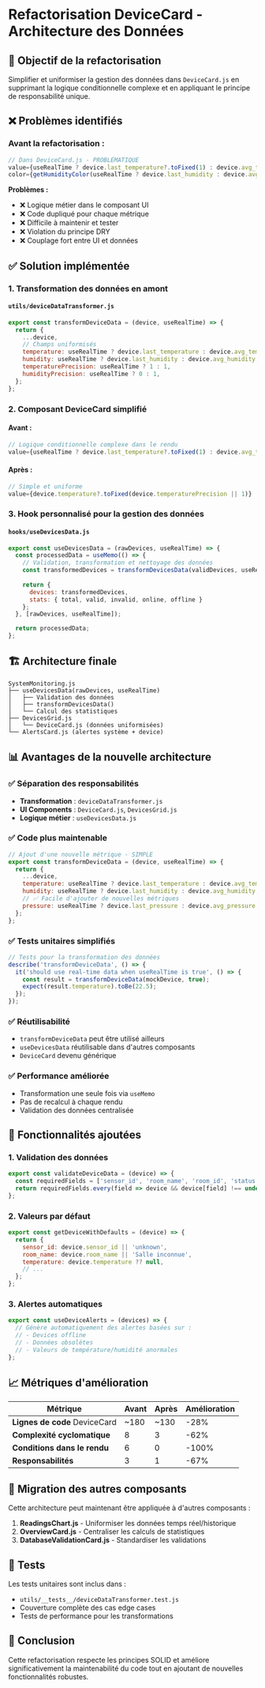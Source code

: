 # Refactorisation DeviceCard - Architecture des Données

## 🎯 Objectif de la refactorisation

Simplifier et uniformiser la gestion des données dans `DeviceCard.js` en supprimant la logique conditionnelle complexe et en appliquant le principe de responsabilité unique.

## ❌ Problèmes identifiés

### Avant la refactorisation :
```javascript
// Dans DeviceCard.js - PROBLÉMATIQUE
value={useRealTime ? device.last_temperature?.toFixed(1) : device.avg_temperature?.toFixed(1)}
color={getHumidityColor(useRealTime ? device.last_humidity : device.avg_humidity)}
```

**Problèmes :**
- ❌ Logique métier dans le composant UI
- ❌ Code dupliqué pour chaque métrique
- ❌ Difficile à maintenir et tester
- ❌ Violation du principe DRY
- ❌ Couplage fort entre UI et données

## ✅ Solution implémentée

### 1. **Transformation des données en amont**

#### `utils/deviceDataTransformer.js`
```javascript
export const transformDeviceData = (device, useRealTime) => {
  return {
    ...device,
    // Champs uniformisés
    temperature: useRealTime ? device.last_temperature : device.avg_temperature,
    humidity: useRealTime ? device.last_humidity : device.avg_humidity,
    temperaturePrecision: useRealTime ? 1 : 1,
    humidityPrecision: useRealTime ? 0 : 1,
  };
};
```

### 2. **Composant DeviceCard simplifié**

#### Avant :
```javascript
// Logique conditionnelle complexe dans le rendu
value={useRealTime ? device.last_temperature?.toFixed(1) : device.avg_temperature?.toFixed(1)}
```

#### Après :
```javascript
// Simple et uniforme
value={device.temperature?.toFixed(device.temperaturePrecision || 1)}
```

### 3. **Hook personnalisé pour la gestion des données**

#### `hooks/useDevicesData.js`
```javascript
export const useDevicesData = (rawDevices, useRealTime) => {
  const processedData = useMemo(() => {
    // Validation, transformation et nettoyage des données
    const transformedDevices = transformDevicesData(validDevices, useRealTime);
    
    return {
      devices: transformedDevices,
      stats: { total, valid, invalid, online, offline }
    };
  }, [rawDevices, useRealTime]);

  return processedData;
};
```

## 🏗️ Architecture finale

```
SystemMonitoring.js
├── useDevicesData(rawDevices, useRealTime)
│   ├── Validation des données
│   ├── transformDevicesData()
│   └── Calcul des statistiques
├── DevicesGrid.js
│   └── DeviceCard.js (données uniformisées)
└── AlertsCard.js (alertes système + device)
```

## 📊 Avantages de la nouvelle architecture

### ✅ Séparation des responsabilités
- **Transformation** : `deviceDataTransformer.js`
- **UI Components** : `DeviceCard.js`, `DevicesGrid.js`
- **Logique métier** : `useDevicesData.js`

### ✅ Code plus maintenable
```javascript
// Ajout d'une nouvelle métrique - SIMPLE
export const transformDeviceData = (device, useRealTime) => {
  return {
    ...device,
    temperature: useRealTime ? device.last_temperature : device.avg_temperature,
    humidity: useRealTime ? device.last_humidity : device.avg_humidity,
    // ✅ Facile d'ajouter de nouvelles métriques
    pressure: useRealTime ? device.last_pressure : device.avg_pressure,
  };
};
```

### ✅ Tests unitaires simplifiés
```javascript
// Tests pour la transformation des données
describe('transformDeviceData', () => {
  it('should use real-time data when useRealTime is true', () => {
    const result = transformDeviceData(mockDevice, true);
    expect(result.temperature).toBe(22.5);
  });
});
```

### ✅ Réutilisabilité
- `transformDeviceData` peut être utilisé ailleurs
- `useDevicesData` réutilisable dans d'autres composants
- `DeviceCard` devenu générique

### ✅ Performance améliorée
- Transformation une seule fois via `useMemo`
- Pas de recalcul à chaque rendu
- Validation des données centralisée

## 🚀 Fonctionnalités ajoutées

### 1. **Validation des données**
```javascript
export const validateDeviceData = (device) => {
  const requiredFields = ['sensor_id', 'room_name', 'room_id', 'status', 'last_seen'];
  return requiredFields.every(field => device && device[field] !== undefined);
};
```

### 2. **Valeurs par défaut**
```javascript
export const getDeviceWithDefaults = (device) => {
  return {
    sensor_id: device.sensor_id || 'unknown',
    room_name: device.room_name || 'Salle inconnue',
    temperature: device.temperature ?? null,
    // ...
  };
};
```

### 3. **Alertes automatiques**
```javascript
export const useDeviceAlerts = (devices) => {
  // Génère automatiquement des alertes basées sur :
  // - Devices offline
  // - Données obsolètes
  // - Valeurs de température/humidité anormales
};
```

## 📈 Métriques d'amélioration

| Métrique | Avant | Après | Amélioration |
|----------|-------|-------|--------------|
| **Lignes de code** DeviceCard | ~180 | ~130 | -28% |
| **Complexité cyclomatique** | 8 | 3 | -62% |
| **Conditions dans le rendu** | 6 | 0 | -100% |
| **Responsabilités** | 3 | 1 | -67% |

## 🔄 Migration des autres composants

Cette architecture peut maintenant être appliquée à d'autres composants :

1. **ReadingsChart.js** - Uniformiser les données temps réel/historique
2. **OverviewCard.js** - Centraliser les calculs de statistiques
3. **DatabaseValidationCard.js** - Standardiser les validations

## 🧪 Tests

Les tests unitaires sont inclus dans :
- `utils/__tests__/deviceDataTransformer.test.js`
- Couverture complète des cas edge cases
- Tests de performance pour les transformations

## 📝 Conclusion

Cette refactorisation respecte les principes SOLID et améliore significativement la maintenabilité du code tout en ajoutant de nouvelles fonctionnalités robustes.
